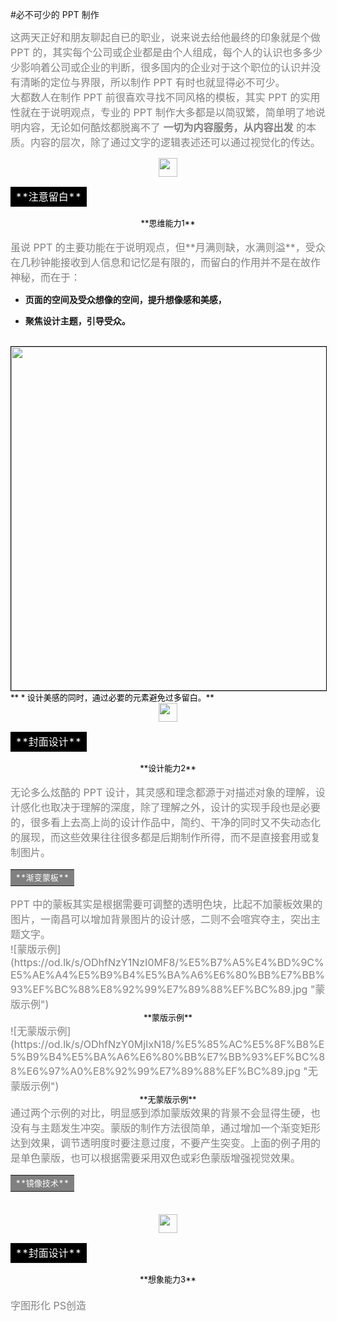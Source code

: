 #必不可少的 PPT 制作

<font color=gray size=3>这两天正好和朋友聊起自已的职业，说来说去给他最终的印象就是个做 PPT 的，其实每个公司或企业都是由个人组成，每个人的认识也多多少少影响着公司或企业的判断，很多国内的企业对于这个职位的认识并没有清晰的定位与界限，所以制作 PPT 有时也就显得必不可少。</font>
<br />
<font color=gray size=3>大都数人在制作 PPT 前很喜欢寻找不同风格的模板，其实 PPT 的实用性就在于说明观点，专业的 PPT 制作大多都是以简驭繁，简单明了地说明内容，无论如何酷炫都脱离不了 **一切为内容服务，从内容出发** 的本质。内容的层次，除了通过文字的逻辑表述还可以通过视觉化的传达。</font>
<br />
<center><img src='https://web.opendrive.com/api/v1/download/file.json/ODhfNzYyMTUxNF8?inline=1' align='center' style=' width:30px;height:30 px'/></center>
<center><table><tr><td bgcolor=black><font color=white size=3>**注意留白**</font></td></tr></table></center>
<center><font color=black size=2>**思维能力1**</center></font>
<br />
<font color=gray size=3>虽说 PPT 的主要功能在于说明观点，但**月满则缺，水满则溢**，受众在几秒钟能接收到人信息和记忆是有限的，而留白的作用并不是在故作神秘，而在于：</font>

* **页面的空间及受众想像的空间，提升想像感和美感，**

* **聚焦设计主题，引导受众。**
<br />
<img src="https://od.lk/s/ODhfNzYyODcyMV8/th.jpg" width="550" hegiht="300" style="border:1px solid #000;" />
<br />
<font color=black size=2>** * 设计美感的同时，通过必要的元素避免过多留白。**</font>
<br />
<center><img src='https://web.opendrive.com/api/v1/download/file.json/ODhfNzYyMTUxNF8?inline=1' align='center' style=' width:30px;height:30 px'/></center>
<center><table><tr><td bgcolor=black><font color=white size=3>**封面设计**</font></td></tr></table></center>
<center><font color=black size=2>**设计能力2**</center></font>
<br />
<font color=gray size=3>无论多么炫酷的 PPT 设计，其灵感和理念都源于对描述对象的理解，设计感化也取决于理解的深度，除了理解之外，设计的实现手段也是必要的，很多看上去高上尚的设计作品中，简约、干净的同时又不失动态化的展现，而这些效果往往很多都是后期制作所得，而不是直接套用或复制图片。</font>
<br />
<center><table><tr><td bgcolor=gray><font color=white size=2>**渐变蒙板**</font></td></tr></table></center>
<font color=gray size=3>PPT 中的蒙板其实是根据需要可调整的透明色块，比起不加蒙板效果的图片，一南昌可以增加背景图片的设计感，二则不会喧宾夺主，突出主题文字。
<br />
![蒙版示例](https://od.lk/s/ODhfNzY1NzI0MF8/%E5%B7%A5%E4%BD%9C%E5%AE%A4%E5%B9%B4%E5%BA%A6%E6%80%BB%E7%BB%93%EF%BC%88%E8%92%99%E7%89%88%EF%BC%89.jpg "蒙版示例")
<center><font color=black size=2>**蒙版示例**</center></font>
![无蒙版示例](https://od.lk/s/ODhfNzY0MjIxN18/%E5%85%AC%E5%8F%B8%E5%B9%B4%E5%BA%A6%E6%80%BB%E7%BB%93%EF%BC%88%E6%97%A0%E8%92%99%E7%89%88%EF%BC%89.jpg "无蒙版示例")
<center><font color=black size=2>**无蒙版示例**</center></font>
通过两个示例的对比，明显感到添加蒙版效果的背景不会显得生硬，也没有与主题发生冲突。蒙版的制作方法很简单，通过增加一个渐变矩形达到效果，调节透明度时要注意过度，不要产生突变。上面的例子用的是单色蒙版，也可以根据需要采用双色或彩色蒙版增强视觉效果。
<center><table><tr><td bgcolor=gray><font color=white size=2>**镜像技术**</font></td></tr></table></center>
<br />
<center><img src='https://web.opendrive.com/api/v1/download/file.json/ODhfNzYyMTUxNF8?inline=1' align='center' style=' width:30px;height:30 px'/></center>
<center><table><tr><td bgcolor=black><font color=white size=3>**封面设计**</font></td></tr></table></center>
<center><font color=black size=2>**想象能力3**</center></font>
<br />
字图形化
PS创造





